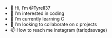 - 👋 Hi, I’m @Tyrell37
- 👀 I’m interested in coding
- 🌱 I’m currently learning C 
- 💞️ I’m looking to collaborate on c projects 
- 📫 How to reach me instagram (tariqdasvage)

<!---
Tyrell37/Tyrell37 is a ✨ special ✨ repository because its `README.md` (this file) appears on your GitHub profile.
You can click the Preview link to take a look at your changes.
--->
